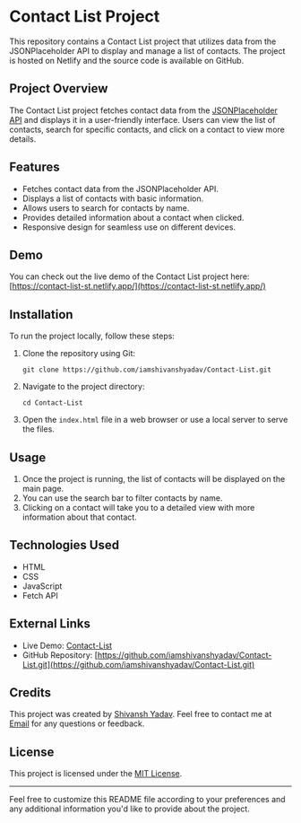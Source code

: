# Contact List Project

This repository contains a Contact List project that utilizes data from the JSONPlaceholder API to display and manage a list of contacts. The project is hosted on Netlify and the source code is available on GitHub.

## Project Overview

The Contact List project fetches contact data from the [JSONPlaceholder API](https://jsonplaceholder.typicode.com/users/) and displays it in a user-friendly interface. Users can view the list of contacts, search for specific contacts, and click on a contact to view more details.

## Features

- Fetches contact data from the JSONPlaceholder API.
- Displays a list of contacts with basic information.
- Allows users to search for contacts by name.
- Provides detailed information about a contact when clicked.
- Responsive design for seamless use on different devices.

## Demo

You can check out the live demo of the Contact List project here: [https://contact-list-st.netlify.app/](https://contact-list-st.netlify.app/)

## Installation

To run the project locally, follow these steps:

1. Clone the repository using Git:
   ```
   git clone https://github.com/iamshivanshyadav/Contact-List.git
   ```

2. Navigate to the project directory:
   ```
   cd Contact-List
   ```

3. Open the `index.html` file in a web browser or use a local server to serve the files.

## Usage

1. Once the project is running, the list of contacts will be displayed on the main page.
2. You can use the search bar to filter contacts by name.
3. Clicking on a contact will take you to a detailed view with more information about that contact.

## Technologies Used

- HTML
- CSS
- JavaScript
- Fetch API

## External Links

- Live Demo: [Contact-List](https://contact-list-st.netlify.app/)
- GitHub Repository: [https://github.com/iamshivanshyadav/Contact-List.git](https://github.com/iamshivanshyadav/Contact-List.git)

## Credits

This project was created by [Shivansh Yadav](https://shivaay-portfolio.netlify.app/). Feel free to contact me at [Email](mailto:shivanshyadav50@gmail.com) for any questions or feedback.

## License

This project is licensed under the [MIT License](LICENSE).

---

Feel free to customize this README file according to your preferences and any additional information you'd like to provide about the project.
